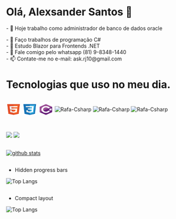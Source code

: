 # Olá, Alexsander Santos 👋



<p>- 🔭 Hoje trabalho como administrador de banco de dados oracle</P>
- 🌱 Faço trabalhos de programação C#<BR/>
- 🌱 Estudo Blazor para Frontends .NET<BR/>
- 💬 Fale comigo pelo whatsapp (81) 9-8348-1440<BR/>
- 📫 Contate-me no e-mail: ask.rj10@gmail.com<BR/>

##
# Tecnologias que uso no meu dia.
<div style="display: inline_block"><br>
  <img align="center" alt="Rafa-HTML" height="30" width="40" src="https://raw.githubusercontent.com/devicons/devicon/master/icons/html5/html5-original.svg">
  <img align="center" alt="Rafa-CSS" height="30" width="40" src="https://raw.githubusercontent.com/devicons/devicon/master/icons/css3/css3-original.svg">
  <img align="center" alt="Rafa-Csharp" height="30" width="40" src="https://raw.githubusercontent.com/devicons/devicon/master/icons/csharp/csharp-original.svg">
  <img align="center" alt="Rafa-Csharp" height="30" width="40" src="https://cdn.jsdelivr.net/gh/devicons/devicon@latest/icons/azuresqldatabase/azuresqldatabase-original.svg">
  <img align="center" alt="Rafa-Csharp" height="30" width="40" src="https://cdn.jsdelivr.net/gh/devicons/devicon@latest/icons/dotnetcore/dotnetcore-original.svg">
  <img align="center" alt="Rafa-Csharp" height="30" width="40" src="https://cdn.jsdelivr.net/gh/devicons/devicon@latest/icons/postman/postman-original.svg">
</div>
  
  ##
 
<div> 
  <br/>
  <a href = "mailto:ask.rj10@gmail.com"><img src="https://img.shields.io/badge/-Gmail-%23333?style=for-the-badge&logo=gmail&logoColor=white" target="_blank"></a>
  <a href="https://www.linkedin.com/in/rafaella-ballerini-45875016a" target="_blank"><img src="https://img.shields.io/badge/-LinkedIn-%230077B5?style=for-the-badge&logo=linkedin&logoColor=white" target="_blank">

  </a>
</div>


##



 [![ github stats](https://github-readme-stats.vercel.app/api?username=askrj&show_icons=true&title_color=fff&icon_color=79ff97&text_color=9f9f9f&bg_color=151515&count_private=true)](https://github.com/askrj)
##

*   Hidden progress bars

![Top Langs](https://github-readme-stats.vercel.app/api/top-langs/?username=askrj\&hide_progress=true)
##

*   Compact layout

![Top Langs](https://github-readme-stats.vercel.app/api/top-langs/?username=askrj\&layout=compact)




